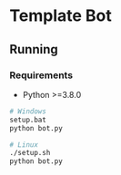 # Template Bot

## Running

### Requirements

- Python >=3.8.0

```bash
# Windows
setup.bat
python bot.py

# Linux
./setup.sh
python bot.py
```
